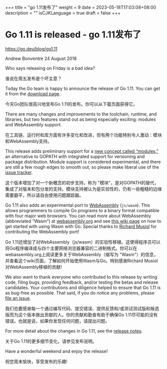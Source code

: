 +++
title = "go 1.11发布了"
weight = 9
date = 2023-05-18T17:03:08+08:00
description = ""
isCJKLanguage = true
draft = false
+++

# Go 1.11 is released - go 1.11发布了

https://go.dev/blog/go1.11

Andrew Bonventre
24 August 2018

Who says releasing on Friday is a bad idea?

谁说在周五发布是个坏主意？

Today the Go team is happy to announce the release of Go 1.11. You can get it from the [download page](https://go.dev/dl/).

今天Go团队很高兴地宣布Go 1.11的发布。你可以从下载页面获得它。

There are many changes and improvements to the toolchain, runtime, and libraries, but two features stand out as being especially exciting: modules and WebAssembly support.

在工具链、运行时和库方面有许多变化和改进，但有两个功能特别令人激动：模块和WebAssembly支持。

This release adds preliminary support for a [new concept called “modules,”](https://go.dev/doc/go1.11#modules) an alternative to GOPATH with integrated support for versioning and package distribution. Module support is considered experimental, and there are still a few rough edges to smooth out, so please make liberal use of the [issue tracker](https://go.dev/issue/new).

这个版本增加了对一个新概念的初步支持，称为 "模块"，是对GOPATH的替代，集成了对版本和包分发的支持。模块支持被认为是实验性的，仍有一些粗糙的边缘需要磨平，所以请自由使用问题跟踪器。

Go 1.11 also adds an experimental port to [WebAssembly](https://go.dev/doc/go1.11#wasm) (`js/wasm`). This allows programmers to compile Go programs to a binary format compatible with four major web browsers. You can read more about WebAssembly (abbreviated “Wasm”) at [webassembly.org](https://webassembly.org/) and see [this wiki page](https://go.dev/wiki/WebAssembly) on how to get started with using Wasm with Go. Special thanks to [Richard Musiol](https://github.com/neelance) for contributing the WebAssembly port!

Go 1.11还增加了对WebAssembly（js/wasm）的实验性移植。这使得程序员可以将Go程序编译成与四个主要网络浏览器兼容的二进制格式。你可以在webassembly.org上阅读更多关于WebAssembly（缩写为 "Wasm"）的信息，并查看这个wiki页面，了解如何开始使用Wasm与Go。特别感谢Richard Musiol对WebAssembly移植的贡献!

We also want to thank everyone who contributed to this release by writing code, filing bugs, providing feedback, and/or testing the betas and release candidates. Your contributions and diligence helped to ensure that Go 1.11 is as bug-free as possible. That said, if you do notice any problems, please [file an issue](https://go.dev/issues/new).

我们也要感谢每一个通过编写代码、提交错误、提供反馈和/或测试测试版和候选版而为这个版本做出贡献的人。你的贡献和勤奋有助于确保Go 1.11尽可能的没有错误。也就是说，如果你发现任何问题，请提出问题。

For more detail about the changes in Go 1.11, see the [release notes](https://go.dev/doc/go1.11).

关于Go 1.11的更多细节变化，请参见发布说明。

Have a wonderful weekend and enjoy the release!

祝您周末愉快，享受发布的乐趣!
